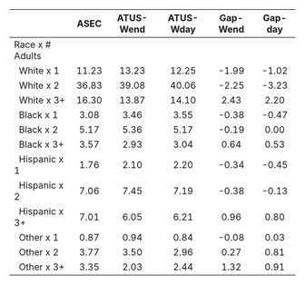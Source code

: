 
|                      |         ASEC |    ATUS-Wend |    ATUS-Wday |     Gap-Wend |      Gap-day |
| -------------------- | :----------: | :----------: | :----------: | :----------: | :----------: |
| Race x # Adults      |              |              |              |              |              |
| &nbsp;&nbsp;White x 1 |        11.23 |        13.23 |        12.25 |        -1.99 |        -1.02 |
| &nbsp;&nbsp;White x 2 |        36.83 |        39.08 |        40.06 |        -2.25 |        -3.23 |
| &nbsp;&nbsp;White x 3+ |        16.30 |        13.87 |        14.10 |         2.43 |         2.20 |
| &nbsp;&nbsp;Black x 1 |         3.08 |         3.46 |         3.55 |        -0.38 |        -0.47 |
| &nbsp;&nbsp;Black x 2 |         5.17 |         5.36 |         5.17 |        -0.19 |         0.00 |
| &nbsp;&nbsp;Black x 3+ |         3.57 |         2.93 |         3.04 |         0.64 |         0.53 |
| &nbsp;&nbsp;Hispanic x 1 |         1.76 |         2.10 |         2.20 |        -0.34 |        -0.45 |
| &nbsp;&nbsp;Hispanic x 2 |         7.06 |         7.45 |         7.19 |        -0.38 |        -0.13 |
| &nbsp;&nbsp;Hispanic x 3+ |         7.01 |         6.05 |         6.21 |         0.96 |         0.80 |
| &nbsp;&nbsp;Other x 1 |         0.87 |         0.94 |         0.84 |        -0.08 |         0.03 |
| &nbsp;&nbsp;Other x 2 |         3.77 |         3.50 |         2.96 |         0.27 |         0.81 |
| &nbsp;&nbsp;Other x 3+ |         3.35 |         2.03 |         2.44 |         1.32 |         0.91 |

